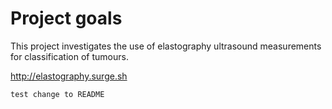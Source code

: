 # Project goals

This project investigates the use of elastography ultrasound measurements for classification of tumours.

http://elastography.surge.sh

`test change to README`
